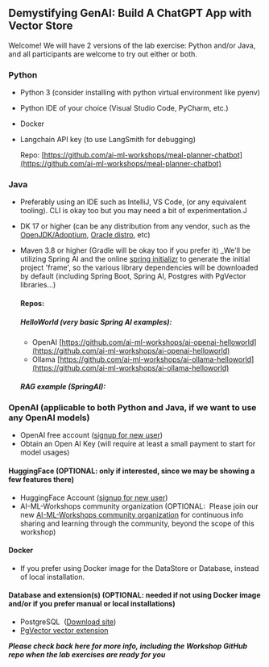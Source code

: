 ## Demystifying GenAI: Build A ChatGPT App with Vector Store

Welcome!  We will have 2 versions of the lab exercise: Python and/or Java, and all participants are welcome to try out either or both.

### Python
- Python 3 (consider installing with python virtual environment like pyenv)
- Python IDE of your choice (Visual Studio Code, PyCharm, etc.)
- Docker
- Langchain API key (to use LangSmith for debugging)

  Repo:  [https://github.com/ai-ml-workshops/meal-planner-chatbot](https://github.com/ai-ml-workshops/meal-planner-chatbot)

### Java
- Preferably using an IDE such as IntelliJ, VS Code, (or any equivalent tooling). CLI is okay too but you may need a bit of experimentation.J
- DK 17 or higher (can be any distribution from any vendor, such as the [OpenJDK/Adoptium](https://adoptium.net/), [Oracle distro](https://www.oracle.com/java/technologies/downloads/), etc)
- Maven 3.8 or higher (Gradle will be okay too if you prefer it)
_We'll be utilizing Spring AI and the online [spring initializr](https://start.spring.io) to generate the initial project 'frame', so the various library dependencies will be downloaded by default (including Spring Boot, Spring AI, Postgres with PgVector libraries...)

  #### Repos:
  ##### HelloWorld (very basic Spring AI examples):
  - OpenAI  [https://github.com/ai-ml-workshops/ai-openai-helloworld](https://github.com/ai-ml-workshops/ai-openai-helloworld)
  - Ollama  [https://github.com/ai-ml-workshops/ai-ollama-helloworld](https://github.com/ai-ml-workshops/ai-ollama-helloworld)
  ##### RAG example (SpringAI):

### OpenAI (applicable to both Python and Java, if we want to use any OpenAI models)
- OpenAI free account ([signup for new user](https://platform.openai.com/signup/))
- Obtain an Open AI Key (will require at least a small payment to start for model usages)

#### HuggingFace (OPTIONAL: only if interested, since we may be showing a few features there)
- HuggingFace Account ([signup for new user](https://huggingface.co/))
- AI-ML-Workshops community organization (OPTIONAL:  Please join our new [AI-ML-Workshops community organization](https://huggingface.co/AI-ML-workshops) for continuous info sharing and learning through the community, beyond the scope of this workshop)

#### Docker 
- If you prefer using Docker image for the DataStore or Database, instead of local installation.

#### Database and extension(s) (OPTIONAL: needed if not using Docker image and/or if you prefer manual or local installations)
- PostgreSQL  ([Download site](https://www.postgresql.org/download/))
- [PgVector vector extension](https://github.com/pgvector/pgvector/blob/master/README.md)

***Please check back here for more info, including the Workshop GitHub repo when the lab exercises are ready for you***
